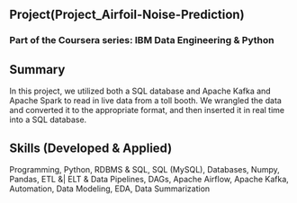 ## Project(Project_Airfoil-Noise-Prediction)
### Part of the Coursera series: IBM Data Engineering & Python
    
## Summary
In this project, we utilized both a SQL database and Apache Kafka and Apache Spark to read in live data from a toll booth.  We wrangled the data and converted it to the appropriate format, and then inserted it in real time into a SQL database.

## Skills (Developed & Applied)
Programming, Python, RDBMS & SQL, SQL (MySQL), Databases, Numpy, Pandas, ETL &| ELT & Data Pipelines, DAGs, Apache Airflow, Apache Kafka, Automation, Data Modeling, EDA, Data Summarization
    